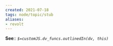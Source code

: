 ```yaml
---
created: 2021-07-18
tags: node/topic/stub
aliases:
- revolt
---
```


**See**:: 
*`$=customJS.dv_funcs.outlinedIn(dv, this)`*
